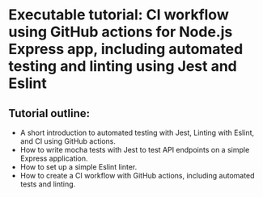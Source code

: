 # Executable tutorial: CI workflow using GitHub actions for Node.js Express app, including automated testing and linting using Jest and Eslint

## Tutorial outline:

* A short introduction to automated testing with Jest, Linting with Eslint, and CI using GitHub actions.
* How to write mocha tests with Jest to test API endpoints on a simple Express application.
* How to set up a simple Eslint linter.
* How to create a CI workflow with GitHub actions, including automated tests and linting.